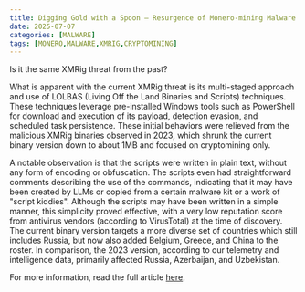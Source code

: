 ```yaml
---
title: Digging Gold with a Spoon – Resurgence of Monero-mining Malware
date: 2025-07-07
categories: [MALWARE]
tags: [MONERO,MALWARE,XMRIG,CRYPTOMINING]
---
```


Is it the same XMRig threat from the past?

What is apparent with the current XMRig threat is its multi-staged approach and use of LOLBAS (Living Off the Land Binaries and Scripts) techniques. These techniques leverage pre-installed Windows tools such as PowerShell for download and execution of its payload, detection evasion, and scheduled task persistence. These initial behaviors were relieved from the malicious XMRig binaries observed in 2023, which shrunk the current binary version down to about 1MB and focused on cryptomining only.

A notable observation is that the scripts were written in plain text, without any form of encoding or obfuscation. The scripts even had straightforward comments describing the use of the commands, indicating that it may have been created by LLMs or copied from a certain malware kit or a work of "script kiddies". Although the scripts may have been written in a simple manner, this simplicity proved effective, with a very low reputation score from antivirus vendors (according to VirusTotal) at the time of discovery. The current binary version targets a more diverse set of countries which still includes Russia, but now also added Belgium, Greece, and China to the roster. In comparison, the 2023 version, according to our telemetry and intelligence data, primarily affected Russia, Azerbaijan, and Uzbekistan.

For more information, read the full article [here](https://www.gdatasoftware.com/blog/2025/07/38228-monero-malware-xmrig-resurgence).